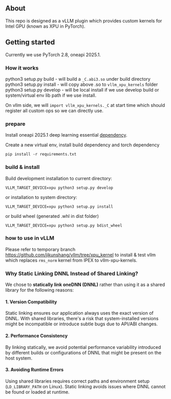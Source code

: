 ## About

This repo is designed as a vLLM plugin which provides custom kernels for Intel GPU (known as XPU in PyTorch).

## Getting started
Currently we use PyTorch 2.8, oneapi 2025.1.

### How it works
python3 setup.py build - will build a `_C.abi3.so` under build directory
python3 setup.py install - will copy above .so to `vllm_xpu_kernels` folder
python3 setup.py develop - will be local install if we use develop build or system/virtual env lib path if we use install.

On vllm side, we will `import vllm_xpu_kernels._C` at start time which should register all custom ops so we can directly use.

### prepare

Install oneapi 2025.1 deep learning essential [dependency](https://www.intel.com/content/www/us/en/developer/tools/oneapi/base-toolkit-download.html).

Create a new virtual env, install build dependency and torch dependency

```
pip install -r requirements.txt
```

### build & install
Build development installation to current directory:

```
VLLM_TARGET_DEVICE=xpu python3 setup.py develop
```

or installation to system directory:

```
VLLM_TARGET_DEVICE=xpu python3 setup.py install
```

or build wheel (generated .whl in dist folder)

```
VLLM_TARGET_DEVICE=xpu python3 setup.py bdist_wheel
```

### how to use in vLLM
Please refer to temporary branch https://github.com/jikunshang/vllm/tree/xpu_kernel to install & test vllm which replaces `rms_norm` kernel from IPEX to vllm-xpu-kernels.

### Why Static Linking DNNL Instead of Shared Linking?

We chose to **statically link oneDNN (DNNL)** rather than using it as a shared library for the following reasons:

#### 1. **Version Compatibility**

Static linking ensures our application always uses the exact version of DNNL. With shared libraries, there's a risk that system-installed versions might be incompatible or introduce subtle bugs due to API/ABI changes.

#### 2. **Performance Consistency**

By linking statically, we avoid potential performance variability introduced by different builds or configurations of DNNL that might be present on the host system.

#### 3. **Avoiding Runtime Errors**

Using shared libraries requires correct paths and environment setup (`LD_LIBRARY_PATH` on Linux). Static linking avoids issues where DNNL cannot be found or loaded at runtime.
